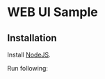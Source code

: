 WEB UI Sample
=============

Installation
------------

Install [NodeJS](http://nodejs.org/).

Run following:


